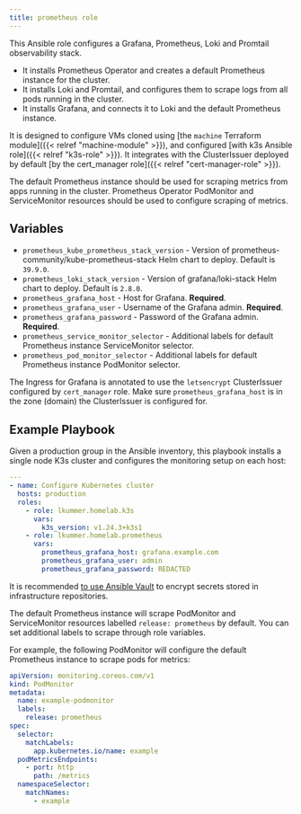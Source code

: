 ```yaml
---
title: prometheus role
---
```


This Ansible role configures a Grafana, Prometheus, Loki and Promtail observability stack.

* It installs Prometheus Operator and creates a default Prometheus instance for the cluster.
* It installs Loki and Promtail, and configures them to scrape logs from all pods running in the cluster.
* It installs Grafana, and connects it to Loki and the default Prometheus instance.

It is designed to configure VMs cloned using [the `machine` Terraform module]({{< relref "machine-module" >}}), and configured [with k3s Ansible role]({{< relref "k3s-role" >}}).
It integrates with the ClusterIssuer deployed by default [by the cert_manager role]({{< relref "cert-manager-role" >}}).

The default Prometheus instance should be used for scraping metrics from apps running in the cluster.
Prometheus Operator PodMonitor and ServiceMonitor resources should be used to configure scraping of metrics.

## Variables

* `prometheus_kube_prometheus_stack_version` - Version of prometheus-community/kube-prometheus-stack Helm chart to deploy. Default is `39.9.0`.
* `prometheus_loki_stack_version` - Version of grafana/loki-stack Helm chart to deploy. Default is `2.8.0`.
* `prometheus_grafana_host` - Host for Grafana. **Required**.
* `prometheus_grafana_user` - Username of the Grafana admin. **Required**.
* `prometheus_grafana_password` - Password of the Grafana admin. **Required**.
* `prometheus_service_monitor_selector` - Additional labels for default Prometheus instance ServiceMonitor selector.
* `prometheus_pod_monitor_selector` - Additional labels for default Prometheus instance PodMonitor selector.

The Ingress for Grafana is annotated to use the `letsencrypt` ClusterIssuer configured by `cert_manager` role.
Make sure `prometheus_grafana_host` is in the zone (domain) the ClusterIssuer is configured for.

## Example Playbook

Given a production group in the Ansible inventory, this playbook installs a single node K3s cluster and configures the monitoring setup on each host:

```yaml
---
- name: Configure Kubernetes cluster
  hosts: production
  roles:
    - role: lkummer.homelab.k3s
      vars:
        k3s_version: v1.24.3+k3s1
    - role: lkummer.homelab.prometheus
      vars:
        prometheus_grafana_host: grafana.example.com
        prometheus_grafana_user: admin
        prometheus_grafana_password: REDACTED
```

It is recommended [to use Ansible Vault](https://docs.ansible.com/ansible/latest/cli/ansible-vault.html) to encrypt secrets stored in infrastructure repositories.

The default Prometheus instance will scrape PodMonitor and ServiceMonitor resources labelled `release: prometheus` by default.
You can set additional labels to scrape through role variables.

For example, the following PodMonitor will configure the default Prometheus instance to scrape pods for metrics:

```yaml
apiVersion: monitoring.coreos.com/v1
kind: PodMonitor
metadata:
  name: example-podmonitor
  labels:
    release: prometheus
spec:
  selector:
    matchLabels:
      app.kubernetes.io/name: example
  podMetricsEndpoints:
    - port: http
      path: /metrics
  namespaceSelector:
    matchNames:
      - example
```
